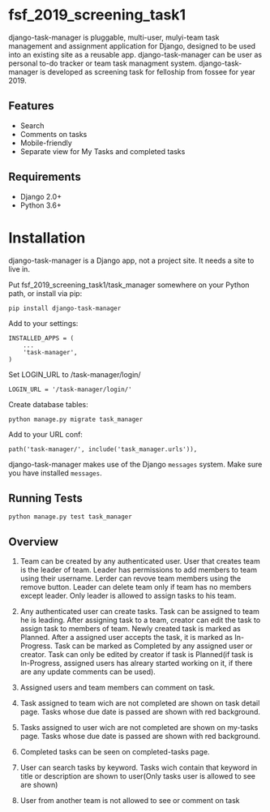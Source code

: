 # fsf_2019_screening_task1

django-task-manager is pluggable, multi-user, mulyi-team task management
and assignment application for Django, designed to be used into an existing site as a reusable app.
django-task-manager can be user as personal to-do tracker or team task managment system.
django-task-manager is developed as screening task for felloship from fossee for year 2019.

## Features

* Search
* Comments on tasks
* Mobile-friendly
* Separate view for My Tasks and completed tasks

## Requirements

* Django 2.0+
* Python 3.6+

# Installation

django-task-manager is a Django app, not a project site. It needs a site to live in.

Put fsf_2019_screening_task1/task_manager somewhere on your Python path, or install via pip:

    pip install django-task-manager

Add to your settings:

    INSTALLED_APPS = (
        ...
        'task-manager',
    )

Set LOGIN_URL to /task-manager/login/

    LOGIN_URL = '/task-manager/login/'

Create database tables:

    python manage.py migrate task_manager

Add to your URL conf:

    path('task-manager/', include('task_manager.urls')),

django-task-manager makes use of the Django `messages` system. Make sure you have installed `messages`.

## Running Tests

    python manage.py test task_manager

## Overview

1. Team can be created by any authenticated user. User that creates team is the leader of team.
   Leader has permissions to add members to team using their username.
   Lerder can revove team members using the remove button.
   Leader can delete team only if team has no members except leader.
   Only leader is allowed to assign tasks to his team.

2. Any authenticated user can create tasks. Task can be assigned to team he is leading.
   After assigning task to a team, creator can edit the task to assign task to members of team.
   Newly created task is marked as Planned. After a assigned user accepts the task, it is marked as In-Progress.
   Task can be marked as Completed by any assigned user or creator.
   Task can only be edited by creator if task is Planned(if task is In-Progress, assigned users has alreary started working on it, if there are any update comments can be used).

3. Assigned users and team members can comment on task.

4. Task assigned to team wich are not completed are shown on task detail page.
   Tasks whose due date is passed are shown with red background.

5. Tasks assigned to user wich are not completed are shown on my-tasks page.
   Tasks whose due date is passed are shown with red background.

6. Completed tasks can be seen on completed-tasks page.

7. User can search tasks by keyword.
   Tasks wich contain that keyword in title or description are shown to user(Only tasks user is allowed to see are shown)

8. User from another team is not allowed to see or comment on task
